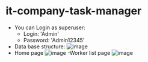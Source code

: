 # it-company-task-manager


- You can Login as superuser:
  - Login: 'Admin'
  - Password: 'Admin12345'
- Data base structure:
![image](https://user-images.githubusercontent.com/110604336/222494254-39d142c4-4c37-4979-90d7-8d89b31ca1d5.png)
- Home page
![image](https://user-images.githubusercontent.com/110604336/222656212-decd9bc3-0564-4ab6-b06d-4aaf4e79275c.png)
-Worker list page
![image](https://user-images.githubusercontent.com/110604336/222656552-7f2fe8c4-b5b3-4858-a7a2-8dc76aedacfb.png)

